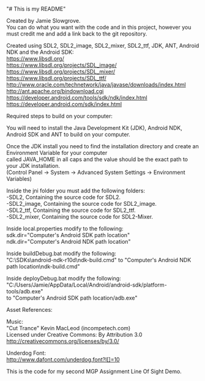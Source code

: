"# This is my README"  
  
Created by Jamie Slowgrove.  
You can do what you want with the code and in this project, however you must credit me and add a link back to the git repository.  
  
Created using SDL2, SDL2_image, SDL2_mixer, SDL2_ttf, JDK, ANT, Android NDK and the Android SDK:  
https://www.libsdl.org/  
https://www.libsdl.org/projects/SDL_image/  
https://www.libsdl.org/projects/SDL_mixer/   
https://www.libsdl.org/projects/SDL_ttf/  
http://www.oracle.com/technetwork/java/javase/downloads/index.html  
http://ant.apache.org/bindownload.cgi  
https://developer.android.com/tools/sdk/ndk/index.html  
https://developer.android.com/sdk/index.html  
  
Required steps to build on your computer:  
  
You will need to install the Java Development Kit (JDK), Android NDK, Android SDK and ANT to build on your computer.  
  
Once the JDK install you need to find the installation directory and create an Environment Variable for your computer  
called JAVA_HOME in all caps and the value should be the exact path to your JDK installation.  
(Control Panel -> System -> Advanced System Settings -> Environment Variables)  
  
Inside the jni folder you must add the following folders:  
-SDL2, Containing the source code for SDL2.  
-SDL2_image, Containing the source code for SDL2_image.  
-SDL2_ttf, Containing the source code for SDL2_ttf.  
-SDL2_mixer, Containing the source code for SDL2-Mixer.  
  
Inside local.properties modify to the following:  
sdk.dir="Computer's Android SDK path location"  
ndk.dir="Computer's Android NDK path location"  
  
Inside buildDebug.bat modify the following:  
"C:\SDKs\android-ndk-r10d\ndk-build.cmd" to "Computer's Android NDK path location\ndk-build.cmd"  
  
Inside deployDebug.bat modify the following:  
"C:/Users/Jamie/AppData/Local/Android/android-sdk/platform-tools/adb.exe"   
to "Computer's Android SDK path location/adb.exe"    
  
Asset References:  
  
Music:  
"Cut Trance" Kevin MacLeod (incompetech.com)   
Licensed under Creative Commons: By Attribution 3.0  
http://creativecommons.org/licenses/by/3.0/  
  
Underdog Font:  
http://www.dafont.com/underdog.font?l[]=10    
  
This is the code for my second MGP Assignment Line Of Sight Demo.  